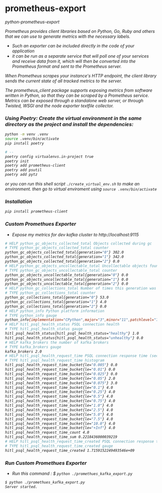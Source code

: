 # prometheus-export
<i>python-prometheus-export

Prometheus provides client libraries based on Python, Go, Ruby and others that we can use to generate metrics with the necessary labels. 
- Such an exporter can be included directly in the code of your application
- it can be run as a separate service that will poll one of your services and receive data from it, which will then be converted into the Prometheus format and sent to the Prometheus server. 

When Prometheus scrapes your instance's HTTP endpoint, the client library sends the current state of all tracked metrics to the server.

The prometheus_client package supports exposing metrics from software written in Python, so that they can be scraped by a Prometheus service.
Metrics can be exposed through a standalone web server, or through Twisted, WSGI and the node exporter textfile collector.


### Using Poetry: Create the virtual environment in the same directory as the project and install the dependencies:
```bash
python -m venv .venv
source .venv/bin/activate
pip install poetry

# --
poetry config virtualenvs.in-project true
poetry init
poetry add prometheus-client
poetry add psutil
poetry add pytz
```
or you can run this shell script `./create_virtual_env.sh` to make an environment. then go to virtual enviroment using `source .venv/bin/activate`



### Installation
```bash
pip install prometheus-client
```

### Custom Promethues Exporter
- Expose my metrics for dev kafka cluster to http://localhost:9115
```bash
# HELP python_gc_objects_collected_total Objects collected during gc
# TYPE python_gc_objects_collected_total counter
python_gc_objects_collected_total{generation="0"} 302.0
python_gc_objects_collected_total{generation="1"} 342.0
python_gc_objects_collected_total{generation="2"} 0.0
# HELP python_gc_objects_uncollectable_total Uncollectable objects found during GC
# TYPE python_gc_objects_uncollectable_total counter
python_gc_objects_uncollectable_total{generation="0"} 0.0
python_gc_objects_uncollectable_total{generation="1"} 0.0
python_gc_objects_uncollectable_total{generation="2"} 0.0
# HELP python_gc_collections_total Number of times this generation was collected
# TYPE python_gc_collections_total counter
python_gc_collections_total{generation="0"} 53.0
python_gc_collections_total{generation="1"} 4.0
python_gc_collections_total{generation="2"} 0.0
# HELP python_info Python platform information
# TYPE python_info gauge
python_info{implementation="CPython",major="3",minor="11",patchlevel="7",version="3.11.7"} 1.0
# HELP hitl_psql_health_status PSQL connection health
# TYPE hitl_psql_health_status gauge
hitl_psql_health_status{hitl_psql_health_status="healthy"} 1.0
hitl_psql_health_status{hitl_psql_health_status="unhealthy"} 0.0
# HELP kafka_brokers the number of kafka brokers
# TYPE kafka_brokers gauge
kafka_brokers 2.0
# HELP hitl_psql_health_request_time PSQL connection response time (seconds)
# TYPE hitl_psql_health_request_time histogram
hitl_psql_health_request_time_bucket{le="0.005"} 0.0
hitl_psql_health_request_time_bucket{le="0.01"} 0.0
hitl_psql_health_request_time_bucket{le="0.025"} 0.0
hitl_psql_health_request_time_bucket{le="0.05"} 2.0
hitl_psql_health_request_time_bucket{le="0.075"} 3.0
hitl_psql_health_request_time_bucket{le="0.1"} 4.0
hitl_psql_health_request_time_bucket{le="0.25"} 4.0
hitl_psql_health_request_time_bucket{le="0.5"} 4.0
hitl_psql_health_request_time_bucket{le="0.75"} 4.0
hitl_psql_health_request_time_bucket{le="1.0"} 4.0
hitl_psql_health_request_time_bucket{le="2.5"} 4.0
hitl_psql_health_request_time_bucket{le="5.0"} 4.0
hitl_psql_health_request_time_bucket{le="7.5"} 4.0
hitl_psql_health_request_time_bucket{le="10.0"} 4.0
hitl_psql_health_request_time_bucket{le="+Inf"} 4.0
hitl_psql_health_request_time_count 4.0
hitl_psql_health_request_time_sum 0.2218436000039219
# HELP hitl_psql_health_request_time_created PSQL connection response time (seconds)
# TYPE hitl_psql_health_request_time_created gauge
hitl_psql_health_request_time_created 1.7159152249493546e+09
```


### Run Custom Promethues Exporter
- Run this command : $ `python ./promethues_kafka_export.py`
```bash
$ python ./promethues_kafka_export.py 
Server started.
```